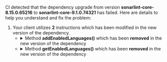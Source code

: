 CI detected that the dependency upgrade from version **sonarlint-core-8.15.0.65216** to **sonarlint-core-9.1.0.74321** has failed. Here are details to help you understand and fix the problem:
1. Your client utilizes **2** instructions which has been modified in the new version of the dependency.
   * <details>
        <summary>Method <b>addEnabledLanguages()</b> which has been <b>removed</b> in the new version of the dependency</summary>
            
        * <details>
          <summary>The failure is identified from the logs generated in the build process. </summary>
          
            *   >[[ERROR] /sorald/sorald/src/main/java/sorald/sonar/SonarLintEngine.java:[163,17] cannot find symbol](https://github.com/chains-project/breaking-good/actions/runs/8110103454/job/22166641300#step:4:1267)
            *   An error was detected in line 163 which is making use of an outdated API.
             ``` java
             163   addEnabledLanguages();
            ```

          </details>
            
     </details>
   * <details>
        <summary>Method <b>getEnabledLanguages()</b> which has been <b>removed</b> in the new version of the dependency</summary>
            
        * <details>
          <summary>The failure is identified from the logs generated in the build process. </summary>
          
            *   >[[ERROR] /sorald/sorald/src/main/java/sorald/sonar/SonarLintEngine.java:[163,17] cannot find symbol](https://github.com/chains-project/breaking-good/actions/runs/8110103454/job/22166641300#step:4:1267)
            *   An error was detected in line 163 which is making use of an outdated API.
             ``` java
             163   sorald.sonar.SonarLintEngine.globalConfig.getEnabledLanguages();
            ```

          </details>
            
        To resolve this issue, there are alternative options available in the new version of the dependency that can replace the incompatible method currently used in the client. You can consider substituting the existing method with one of the following options provided by the new version of the dependency
        ``` java
        Set getEnabledLanguages();
        ```
     </details>


